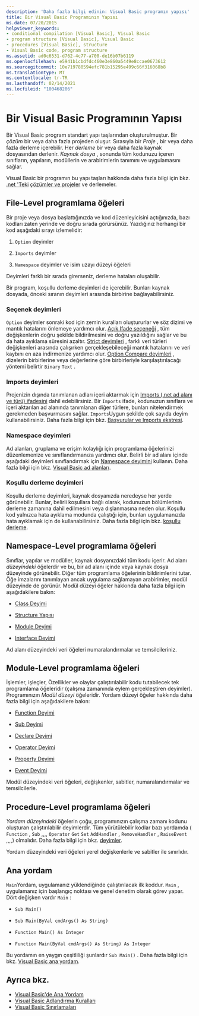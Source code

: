 ```yaml
---
description: 'Daha fazla bilgi edinin: Visual Basic programın yapısı'
title: Bir Visual Basic Programının Yapısı
ms.date: 07/20/2015
helpviewer_keywords:
- conditional compilation [Visual Basic], Visual Basic
- program structure [Visual Basic], Visual Basic
- procedures [Visual Basic], structure
- Visual Basic code, program structure
ms.assetid: ad0c6531-d762-4c77-a700-de16b07b6119
ms.openlocfilehash: e5941b1cbdfdc460e3e860a5449e8ccae0673612
ms.sourcegitcommit: 10e719780594efc781b15295e499c66f316068b8
ms.translationtype: MT
ms.contentlocale: tr-TR
ms.lasthandoff: 02/14/2021
ms.locfileid: "100468206"
---
```

# <a name="structure-of-a-visual-basic-program"></a>Bir Visual Basic Programının Yapısı

Bir Visual Basic program standart yapı taşlarından oluşturulmuştur. Bir *çözüm* bir veya daha fazla projeden oluşur. Sırasıyla bir *Proje* , bir veya daha fazla derleme içerebilir. Her *derleme* bir veya daha fazla kaynak dosyasından derlenir. *Kaynak dosya* , sonunda tüm kodunuzu içeren sınıfların, yapıların, modüllerin ve arabirimlerin tanımını ve uygulamasını sağlar.  
  
 Visual Basic bir programın bu yapı taşları hakkında daha fazla bilgi için bkz. [.net 'Teki](../../../standard/assembly/index.md) [çözümler ve projeler](/visualstudio/ide/solutions-and-projects-in-visual-studio) ve derlemeler.  
  
## <a name="file-level-programming-elements"></a>File-Level programlama öğeleri  

 Bir proje veya dosya başlattığınızda ve kod düzenleyicisini açtığınızda, bazı kodları zaten yerinde ve doğru sırada görürsünüz. Yazdığınız herhangi bir kod aşağıdaki sırayı izlemelidir:  
  
1. `Option` deyimler  
  
2. `Imports` deyimler  
  
3. `Namespace` deyimler ve isim uzayı düzeyi öğeleri  
  
 Deyimleri farklı bir sırada girerseniz, derleme hataları oluşabilir.  
  
 Bir program, koşullu derleme deyimleri de içerebilir. Bunları kaynak dosyada, önceki sıranın deyimleri arasında birbirine bağlayabilirsiniz.  
  
### <a name="option-statements"></a>Seçenek deyimleri  

 `Option` deyimler sonraki kod için zemin kuralları oluştururlar ve söz dizimi ve mantık hatalarını önlemeye yardımcı olur. [Açık Ifade seçeneği](../../language-reference/statements/option-explicit-statement.md) , tüm değişkenlerin doğru şekilde bildirilmesini ve doğru yazıldığını sağlar ve bu da hata ayıklama süresini azaltır. [Strict deyimleri](../../language-reference/statements/option-strict-statement.md) , farklı veri türleri değişkenleri arasında çalışırken gerçekleşebileceği mantık hatalarını ve veri kaybını en aza indirmenize yardımcı olur. [Option Compare deyimleri](../../language-reference/statements/option-compare-statement.md) , dizelerin birbirlerine veya değerlerine göre birbirleriyle karşılaştırılacağı yöntemi belirtir `Binary` `Text` .  
  
### <a name="imports-statements"></a>Imports deyimleri  

 Projenizin dışında tanımlanan adları içeri aktarmak için [Imports (.net ad alanı ve türü) ifadesini](../../language-reference/statements/imports-statement-net-namespace-and-type.md) dahil edebilirsiniz. Bir `Imports` ifade, kodunuzun sınıflara ve içeri aktarılan ad alanında tanımlanan diğer türlere, bunları nitelendirmek gerekmeden başvurmasını sağlar. `Imports`Uygun şekilde çok sayıda deyim kullanabilirsiniz. Daha fazla bilgi için bkz. [Başvurular ve Imports ekstresi](references-and-the-imports-statement.md).  
  
### <a name="namespace-statements"></a>Namespace deyimleri  

 Ad alanları, gruplama ve erişim kolaylığı için programlama öğelerinizi düzenlemenize ve sınıflandırmanıza yardımcı olur. Belirli bir ad alanı içinde aşağıdaki deyimleri sınıflandırmak için [Namespace deyimini](../../language-reference/statements/namespace-statement.md) kullanın. Daha fazla bilgi için bkz. [Visual Basic ad alanları](namespaces.md).  
  
### <a name="conditional-compilation-statements"></a>Koşullu derleme deyimleri  

 Koşullu derleme deyimleri, kaynak dosyanızda neredeyse her yerde görünebilir. Bunlar, belirli koşullara bağlı olarak, kodunuzun bölümlerinin derleme zamanına dahil edilmesini veya dışlanmasına neden olur. Koşullu kod yalnızca hata ayıklama modunda çalıştığı için, bunları uygulamanızda hata ayıklamak için de kullanabilirsiniz. Daha fazla bilgi için bkz. [koşullu derleme](conditional-compilation.md).  
  
## <a name="namespace-level-programming-elements"></a>Namespace-Level programlama öğeleri  

 Sınıflar, yapılar ve modüller, kaynak dosyanızdaki tüm kodu içerir. Ad alanı *düzeyindeki* öğelerdir ve bu, bir ad alanı içinde veya kaynak dosya düzeyinde görünebilir. Diğer tüm programlama öğelerinin bildirimlerini tutar. Öğe imzalarını tanımlayan ancak uygulama sağlamayan arabirimler, modül düzeyinde de görünür. Modül düzeyi öğeler hakkında daha fazla bilgi için aşağıdakilere bakın:  
  
- [Class Deyimi](../../language-reference/statements/class-statement.md)  
  
- [Structure Yapısı](../../language-reference/statements/structure-statement.md)  
  
- [Module Deyimi](../../language-reference/statements/module-statement.md)  
  
- [Interface Deyimi](../../language-reference/statements/interface-statement.md)  
  
 Ad alanı düzeyindeki veri öğeleri numaralandırmalar ve temsilcileriniz.  
  
## <a name="module-level-programming-elements"></a>Module-Level programlama öğeleri  

 İşlemler, işleçler, Özellikler ve olaylar çalıştırılabilir kodu tutabilecek tek programlama öğeleridir (çalışma zamanında eylem gerçekleştiren deyimler). Programınızın *Modül düzeyi* öğeleridir. Yordam düzeyi öğeler hakkında daha fazla bilgi için aşağıdakilere bakın:  
  
- [Function Deyimi](../../language-reference/statements/function-statement.md)  
  
- [Sub Deyimi](../../language-reference/statements/sub-statement.md)  
  
- [Declare Deyimi](../../language-reference/statements/declare-statement.md)  
  
- [Operator Deyimi](../../language-reference/statements/operator-statement.md)  
  
- [Property Deyimi](../../language-reference/statements/property-statement.md)  
  
- [Event Deyimi](../../language-reference/statements/event-statement.md)  
  
 Modül düzeyindeki veri öğeleri, değişkenler, sabitler, numaralandırmalar ve temsilcilerle.  
  
## <a name="procedure-level-programming-elements"></a>Procedure-Level programlama öğeleri  

 *Yordam düzeyindeki* öğelerin çoğu, programınızın çalışma zamanı kodunu oluşturan çalıştırılabilir deyimlerdir. Tüm yürütülebilir kodlar bazı yordamda ( `Function` , `Sub` ,,,, `Operator` `Get` `Set` `AddHandler` , `RemoveHandler` , `RaiseEvent` ,,,,) olmalıdır. Daha fazla bilgi için bkz. [deyimler](../language-features/statements.md).  
  
 Yordam düzeyindeki veri öğeleri yerel değişkenlerle ve sabitler ile sınırlıdır.  
  
## <a name="the-main-procedure"></a>Ana yordam  

 `Main`Yordam, uygulamanız yüklendiğinde çalıştırılacak ilk koddur. `Main` , uygulamanız için başlangıç noktası ve genel denetim olarak görev yapar. Dört değişken vardır `Main` :  
  
- `Sub Main()`  
  
- `Sub Main(ByVal cmdArgs() As String)`  
  
- `Function Main() As Integer`  
  
- `Function Main(ByVal cmdArgs() As String) As Integer`  
  
 Bu yordamın en yaygın çeşitliliği şunlardır `Sub Main()` . Daha fazla bilgi için bkz. [Visual Basic ana yordam](main-procedure.md).  
  
## <a name="see-also"></a>Ayrıca bkz.

- [Visual Basic'de Ana Yordam](main-procedure.md)
- [Visual Basic Adlandırma Kuralları](naming-conventions.md)
- [Visual Basic Sınırlamaları](limitations.md)

